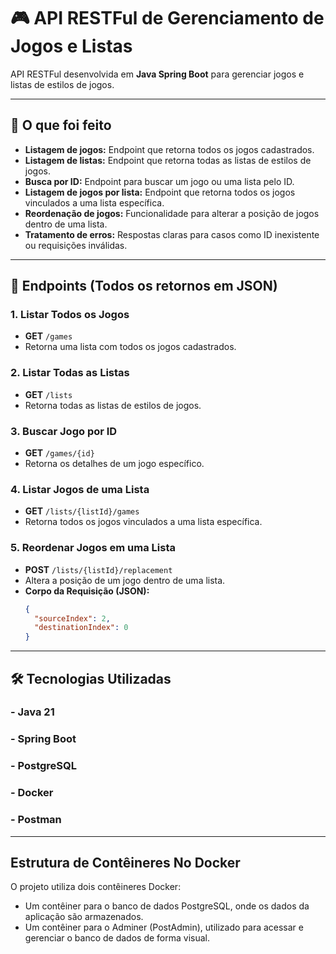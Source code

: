 # 🎮 API RESTFul de Gerenciamento de Jogos e Listas  

API RESTFul desenvolvida em **Java Spring Boot** para gerenciar jogos e listas de estilos de jogos.  

---

## 🚀 O que foi feito  

- **Listagem de jogos:** Endpoint que retorna todos os jogos cadastrados.  
- **Listagem de listas:** Endpoint que retorna todas as listas de estilos de jogos.  
- **Busca por ID:** Endpoint para buscar um jogo ou uma lista pelo ID.  
- **Listagem de jogos por lista:** Endpoint que retorna todos os jogos vinculados a uma lista específica.  
- **Reordenação de jogos:** Funcionalidade para alterar a posição de jogos dentro de uma lista.  
- **Tratamento de erros:** Respostas claras para casos como ID inexistente ou requisições inválidas.  

---

## 📌 Endpoints  (Todos os retornos em JSON)

### 1. **Listar Todos os Jogos**  
- **GET** `/games`  
- Retorna uma lista com todos os jogos cadastrados.  

### 2. **Listar Todas as Listas**  
- **GET** `/lists`  
- Retorna todas as listas de estilos de jogos.  

### 3. **Buscar Jogo por ID**  
- **GET** `/games/{id}`  
- Retorna os detalhes de um jogo específico.  

### 4. **Listar Jogos de uma Lista**  
- **GET** `/lists/{listId}/games`  
- Retorna todos os jogos vinculados a uma lista específica.  

### 5. **Reordenar Jogos em uma Lista**  
- **POST** `/lists/{listId}/replacement`  
- Altera a posição de um jogo dentro de uma lista.  
- **Corpo da Requisição (JSON):**  
  ```json
  {
    "sourceIndex": 2,
    "destinationIndex": 0
  }

---

## 🛠️ Tecnologias Utilizadas
### - Java 21
### - Spring Boot
### - PostgreSQL
### - Docker
### - Postman

---

## Estrutura de Contêineres No Docker

O projeto utiliza dois contêineres Docker:

- Um contêiner para o banco de dados PostgreSQL, onde os dados da aplicação são armazenados.
- Um contêiner para o Adminer (PostAdmin), utilizado para acessar e gerenciar o banco de dados de forma visual.

